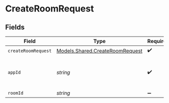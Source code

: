 # CreateRoomRequest


## Fields

| Field                                                                       | Type                                                                        | Required                                                                    | Description                                                                 | Example                                                                     |
| --------------------------------------------------------------------------- | --------------------------------------------------------------------------- | --------------------------------------------------------------------------- | --------------------------------------------------------------------------- | --------------------------------------------------------------------------- |
| `createRoomRequest`                                                         | [Models.Shared.CreateRoomRequest](../../models/shared/CreateRoomRequest.md) | :heavy_check_mark:                                                          | N/A                                                                         |                                                                             |
| `appId`                                                                     | *string*                                                                    | :heavy_check_mark:                                                          | N/A                                                                         | app-af469a92-5b45-4565-b3c4-b79878de67d2                                    |
| `roomId`                                                                    | *string*                                                                    | :heavy_minus_sign:                                                          | N/A                                                                         | 2swovpy1fnunu                                                               |